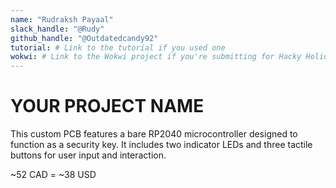 ```yaml
---
name: "Rudraksh Payaal"
slack_handle: "@Rudy"
github_handle: "@Outdatedcandy92"
tutorial: # Link to the tutorial if you used one
wokwi: # Link to the Wokwi project if you're submitting for Hacky Holidays
---
```


# YOUR PROJECT NAME

<!-- Describe your board in 2-3 sentences. What are you making? What will it do? -->
This custom PCB features a bare RP2040 microcontroller designed to function as a security key. It includes two indicator LEDs and three tactile buttons for user input and interaction.
<!-- How much is it going to cost? -->
~52 CAD = ~38 USD
<!-- Tell us a little bit about your design process. What were some challenges? What helped? ***Totally optional*** -->
